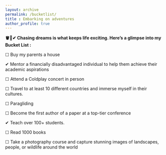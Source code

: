 ```yaml
---
layout: archive
permalink: /bucketlist/
title : Embarking on adventures
author_profile: true
---
```

<b>🪣📃✔ Chasing dreams is what keeps life exciting. Here’s a glimpse into my Bucket List : </b>


☐ Buy my parents a house

✔ Mentor a financially disadvantaged individual to help them achieve their academic aspirations

☐ Attend a Coldplay concert in person

☐ Travel to at least 10 different countries and immerse myself in their cultures.

☐ Paragliding

☐ Become the first author of a paper at a top-tier conference

✔ Teach over 100+ students.

☐ Read 1000 books

☐ Take a photography course and capture stunning images of landscapes, people, or wildlife around the world








